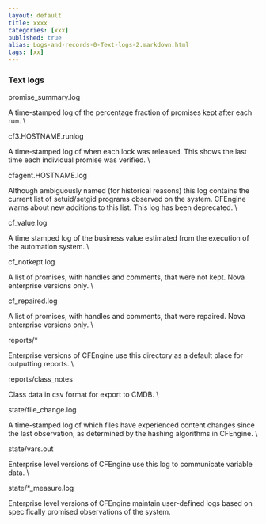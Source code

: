```yaml
---
layout: default
title: xxxx
categories: [xxx]
published: true
alias: Logs-and-records-0-Text-logs-2.markdown.html
tags: [xx]
---
```


### Text logs

promise\_summary.log

A time-stamped log of the percentage fraction of promises kept after
each run. \

cf3.HOSTNAME.runlog

A time-stamped log of when each lock was released. This shows the last
time each individual promise was verified. \

cfagent.HOSTNAME.log

Although ambiguously named (for historical reasons) this log contains
the current list of setuid/setgid programs observed on the system.
CFEngine warns about new additions to this list. This log has been
deprecated. \

cf\_value.log

A time stamped log of the business value estimated from the execution of
the automation system. \

cf\_notkept.log

A list of promises, with handles and comments, that were not kept. Nova
enterprise versions only. \

cf\_repaired.log

A list of promises, with handles and comments, that were repaired. Nova
enterprise versions only. \

reports/\*

Enterprise versions of CFEngine use this directory as a default place
for outputting reports. \

reports/class\_notes

Class data in csv format for export to CMDB. \

state/file\_change.log

A time-stamped log of which files have experienced content changes since
the last observation, as determined by the hashing algorithms in
CFEngine. \

state/vars.out

Enterprise level versions of CFEngine use this log to communicate
variable data. \

state/\*\_measure.log

Enterprise level versions of CFEngine maintain user-defined logs based
on specifically promised observations of the system.
